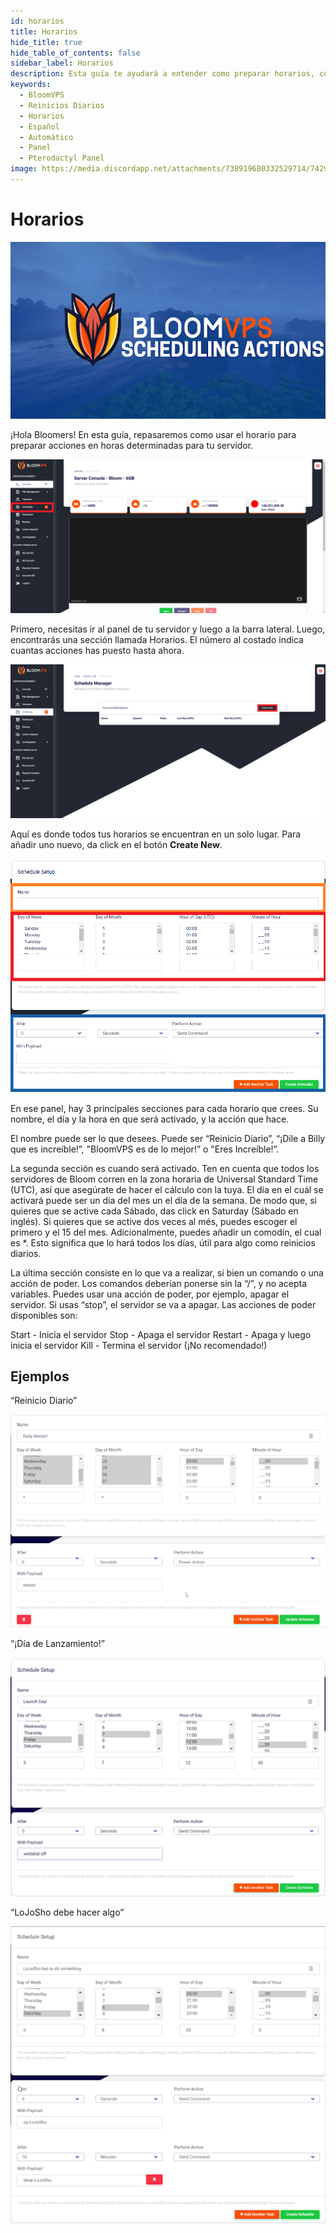 ```yaml
---
id: horarios
title: Horarios
hide_title: true
hide_table_of_contents: false
sidebar_label: Horarios
description: Esta guía te ayudará a entender como preparar horarios, como reinicios diarios, por medio del panel de pterodactyl.
keywords:
  - BloomVPS
  - Reinicios Diarios
  - Horarios
  - Español
  - Automático
  - Panel
  - Pterodactyl Panel
image: https://media.discordapp.net/attachments/738919680332529714/742944515513385060/fIrk0CBBQH9dEuHoPwkojXlgNO-ru7Jzy9kfK911iOagw4yKpYGKhpTX8Zj0mjxZ_wCf80PGxx4uvvxY9kAu7UBCm7NOwG1ZfmBZ.png
---
```

# Horarios
![BloomVPS Scheduling Actions](../../../static/img/scheduling-actions/scheduling-actions1.png)

¡Hola Bloomers! En esta guía, repasaremos como usar el horario para preparar acciones en horas determinadas para tu servidor.

![BloomVPS Scheduling Actions](../../../static/img/scheduling-actions/scheduling-actions2.png)

Primero, necesitas ir al panel de tu servidor y luego a la barra lateral. Luego, encontrarás una sección llamada Horarios. El número al costado indica cuantas acciones has puesto hasta ahora. 

![BloomVPS Scheduling Actions](../../../static/img/scheduling-actions/scheduling-actions3.png)

Aquí es donde todos tus horarios se encuentran en un solo lugar. Para añadir uno nuevo, da click en el botón **Create New**.

![BloomVPS Scheduling Actions](../../../static/img/scheduling-actions/scheduling-actions4.png)

En ese panel, hay 3 principales secciones para cada horario que crees. Su nombre, el día y la hora en que será activado, y la acción que hace.

El nombre puede ser lo que desees. Puede ser “Reinicio Diario”, “¡Dile a Billy que es increíble!”, "BloomVPS es de lo mejor!” o "Eres Increíble!”.

La segunda sección es cuando será activado. Ten en cuenta que todos los servidores de Bloom corren en la zona horaria de Universal Standard Time (UTC), así que asegúrate de hacer el cálculo con la tuya. 
El día en el cuál se activará puede ser un día del mes un el día de la semana. De modo que, si quieres que se active cada Sábado, das click en Saturday (Sábado en inglés). Si quieres que se active dos veces al més, puedes escoger el primero y el 15 del mes. Adicionalmente, puedes añadir un comodín, el cual es *. Esto significa que lo hará todos los días, útil para algo como reinicios diarios.

La última sección consiste en lo que va a realizar, si bien un comando o una acción de poder. Los comandos deberían ponerse sin la “/”, y no acepta variables. Puedes usar una acción de poder, por ejemplo, apagar el servidor. Si usas “stop”, el servidor se va a apagar.
Las acciones de poder disponibles son:

Start - Inicia el servidor
Stop - Apaga el servidor
Restart - Apaga y luego inicia el servidor
Kill - Termina el servidor (¡No recomendado!)

## Ejemplos

“Reinicio Diario”

![BloomVPS Scheduling Actions](../../../static/img/scheduling-actions/scheduling-actions5.png)

“¡Día de Lanzamiento!”

![BloomVPS Scheduling Actions](../../../static/img/scheduling-actions/scheduling-actions6.png)

“LoJoSho debe hacer algo”

![BloomVPS Scheduling Actions](../../../static/img/scheduling-actions/scheduling-actions7.png)